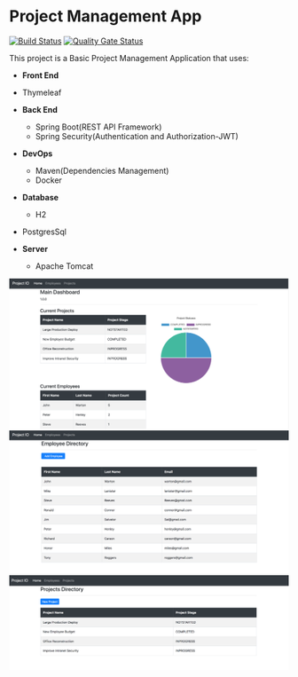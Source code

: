 # Project Management App
[![Build Status](https://travis-ci.com/georgeerol/ProjectManagementApp.svg?branch=master)](https://travis-ci.com/georgeerol/ProjectManagementApp)
[![Quality Gate Status](https://sonarcloud.io/api/project_badges/measure?project=georgeerol_ProjectManagementApp&metric=alert_status)](https://sonarcloud.io/dashboard?id=georgeerol_ProjectManagementApp)

This project is a Basic Project Management Application that uses:

* **Front End**
* Thymeleaf

* **Back End**
  * Spring Boot(REST API Framework)
  * Spring Security(Authentication and Authorization-JWT)

* **DevOps**
  * Maven(Dependencies Management)
  * Docker

* **Database**
  * H2
* PostgresSql
* **Server**
  * Apache Tomcat

![HomePage](./images/HomePage.png)
![EmployeesPage](./images/EmployeesPage.png)
![EmployeesPage](./images/ProjectsPage.png)



